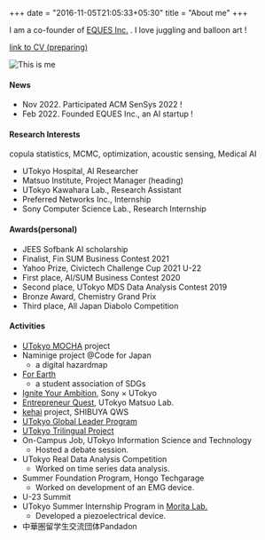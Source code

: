 +++
date = "2016-11-05T21:05:33+05:30"
title = "About me"
+++

I am a co-founder of [EQUES Inc.](https://www.eques.co.jp) .
I love juggling and balloon art !

[link to CV (preparing)]()


![This is me][1]

#### News
* Nov 2022. Participated ACM SenSys 2022 ! 
* Feb 2022. Founded EQUES Inc., an AI startup ! 

#### Research Interests
copula statistics, MCMC, optimization, acoustic sensing, Medical AI

- UTokyo Hospital, AI Researcher
- Matsuo Institute, Project Manager (heading)
- UTokyo Kawahara Lab., Research Assistant
- Preferred Networks Inc., Internship
- Sony Computer Science Lab., Research Internship


#### Awards(personal)
* JEES Sofbank AI scholarship
* Finalist, Fin SUM Business Contest 2021
* Yahoo Prize, Civictech Challenge Cup 2021 U-22
* First place, AI/SUM Business Contest 2020
* Second place, UTokyo MDS Data Analysis Contest 2019
* Bronze Award, Chemistry Grand Prix
* Third place, All Japan Diabolo Competition


#### Activities
* [UTokyo MOCHA](https://mocha.t.u-tokyo.ac.jp) project
* Naminige project @Code for Japan
    - a digital hazardmap
* [For Earth](https://forearthut.com)
    - a student association of SDGs
* [Ignite Your Ambition](https://ignite-your-ambition.com), Sony × UTokyo
* [Entrepreneur Quest](https://weblab.t.u-tokyo.ac.jp/kigyoquest/), UTokyo Matsuo Lab.
* [kehai](https://shibuya-qws.com/project/kehai) project, SHIBUYA QWS 
* [UTokyo Global Leader Program](https://www.glp.u-tokyo.ac.jp)
* [UTokyo Trilingual Project](http://www.cgcs.c.u-tokyo.ac.jp/tlp/)
* On-Campus Job, UTokyo Information Science and Technology
    - Hosted a debate session.
* UTokyo Real Data Analysis Competition
    - Worked on time series data analysis.
* Summer Foundation Program, Hongo Techgarage
    - Worked on development of an EMG device.
* U-23 Summit
* UTokyo Summer Internship Program in [Morita Lab.](http://www.hsd.k.u-tokyo.ac.jp/contents/member.html)
    - Developed a piezoelectrical device.
* 中華圏留学生交流団体Pandadon


[1]: /img/me.png